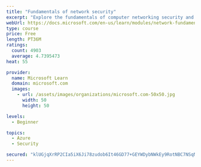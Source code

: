 ```yaml
---
title: "Fundamentals of network security"
excerpt: "Explore the fundamentals of computer networking security and monitoring."
webUrl: https://docs.microsoft.com/en-us/learn/modules/network-fundamentals-2/
type: course
price: Free
length: PT36M
ratings:
  count: 4903
  average: 4.7395473
heat: 55

provider:
  name: Microsoft Learn
  domain: microsoft.com
  images:
    - url: /assets/images/organizations/microsoft.com-50x50.jpg
      width: 50
      height: 50

levels:
  - Beginner

topics:
  - Azure
  - Security

secured: "klUGjqXrRP2CIa5iX6Ji78zudob6It46GD77+GEYWDybNWkEy9RotNBC7NSqNlUgDm1aKjiD2PrBvkWBDDYnNGN2wBR0IfbZ4cNAlZaR1tL3O1mpRDn4z8xDJn64qgMXxzbbCSYaPFnYkS2gD89Z6l7QHbEUa7f1KJoq79a0ZfjweLG/GSC7h6m1a1s5z3iQSy0aw53KmietB2oeBEhZZlm1Qb/UyCJv54fsr7ajCOAXw6YsyEe8IVeTkNf6Jq3PS4z3L5FV4axjTYNrPOA3GZVgAkdHlJsJo5R62+dgU5jY+REJwkqfnXRGgjweBYPlAtdmJDolok3whlQVphARmDssRYDI9W8NUyqhbhR2pc/558iimjupOUHx4iLHhgPpSd59ezlb+UKQg7ab2mbJkQAtok/Urz+FNxV4q/PzAxM=;XPTZxma5XX8bzyOwjSer+w=="
---
```


